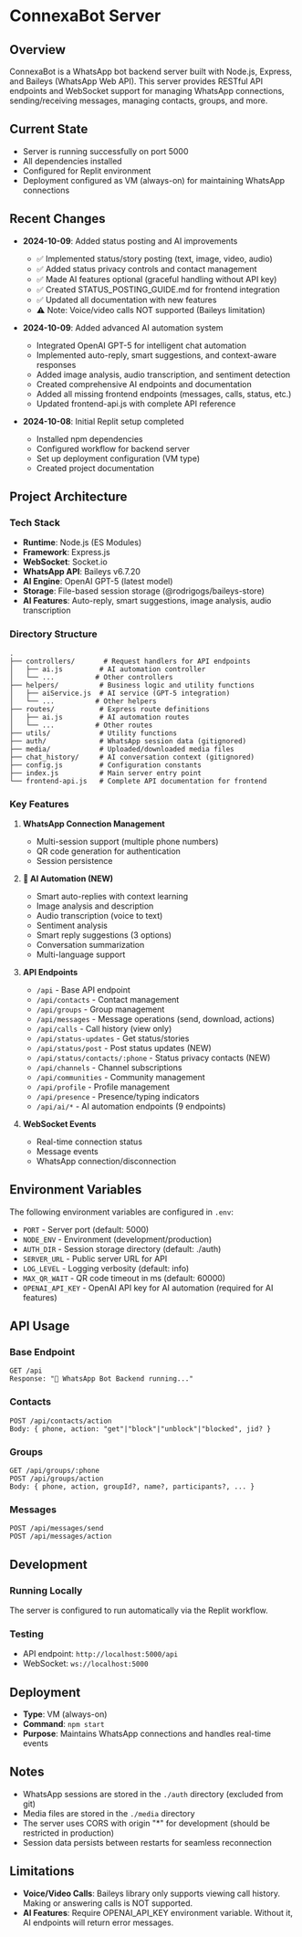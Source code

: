 # ConnexaBot Server

## Overview
ConnexaBot is a WhatsApp bot backend server built with Node.js, Express, and Baileys (WhatsApp Web API). This server provides RESTful API endpoints and WebSocket support for managing WhatsApp connections, sending/receiving messages, managing contacts, groups, and more.

## Current State
- Server is running successfully on port 5000
- All dependencies installed
- Configured for Replit environment
- Deployment configured as VM (always-on) for maintaining WhatsApp connections

## Recent Changes
- **2024-10-09**: Added status posting and AI improvements
  - ✅ Implemented status/story posting (text, image, video, audio)
  - ✅ Added status privacy controls and contact management
  - ✅ Made AI features optional (graceful handling without API key)
  - ✅ Created STATUS_POSTING_GUIDE.md for frontend integration
  - ✅ Updated all documentation with new features
  - ⚠️ Note: Voice/video calls NOT supported (Baileys limitation)
  
- **2024-10-09**: Added advanced AI automation system
  - Integrated OpenAI GPT-5 for intelligent chat automation
  - Implemented auto-reply, smart suggestions, and context-aware responses
  - Added image analysis, audio transcription, and sentiment detection
  - Created comprehensive AI endpoints and documentation
  - Added all missing frontend endpoints (messages, calls, status, etc.)
  - Updated frontend-api.js with complete API reference
  
- **2024-10-08**: Initial Replit setup completed
  - Installed npm dependencies
  - Configured workflow for backend server
  - Set up deployment configuration (VM type)
  - Created project documentation

## Project Architecture

### Tech Stack
- **Runtime**: Node.js (ES Modules)
- **Framework**: Express.js
- **WebSocket**: Socket.io
- **WhatsApp API**: Baileys v6.7.20
- **AI Engine**: OpenAI GPT-5 (latest model)
- **Storage**: File-based session storage (@rodrigogs/baileys-store)
- **AI Features**: Auto-reply, smart suggestions, image analysis, audio transcription

### Directory Structure
```
.
├── controllers/       # Request handlers for API endpoints
│   ├── ai.js         # AI automation controller
│   └── ...          # Other controllers
├── helpers/          # Business logic and utility functions
│   ├── aiService.js  # AI service (GPT-5 integration)
│   └── ...          # Other helpers
├── routes/           # Express route definitions
│   ├── ai.js         # AI automation routes
│   └── ...          # Other routes
├── utils/            # Utility functions
├── auth/             # WhatsApp session data (gitignored)
├── media/            # Uploaded/downloaded media files
├── chat_history/     # AI conversation context (gitignored)
├── config.js         # Configuration constants
├── index.js          # Main server entry point
└── frontend-api.js   # Complete API documentation for frontend
```

### Key Features
1. **WhatsApp Connection Management**
   - Multi-session support (multiple phone numbers)
   - QR code generation for authentication
   - Session persistence

2. **🤖 AI Automation (NEW)**
   - Smart auto-replies with context learning
   - Image analysis and description
   - Audio transcription (voice to text)
   - Sentiment analysis
   - Smart reply suggestions (3 options)
   - Conversation summarization
   - Multi-language support

3. **API Endpoints**
   - `/api` - Base API endpoint
   - `/api/contacts` - Contact management
   - `/api/groups` - Group management
   - `/api/messages` - Message operations (send, download, actions)
   - `/api/calls` - Call history (view only)
   - `/api/status-updates` - Get status/stories
   - `/api/status/post` - Post status updates (NEW)
   - `/api/status/contacts/:phone` - Status privacy contacts (NEW)
   - `/api/channels` - Channel subscriptions
   - `/api/communities` - Community management
   - `/api/profile` - Profile management
   - `/api/presence` - Presence/typing indicators
   - `/api/ai/*` - AI automation endpoints (9 endpoints)

4. **WebSocket Events**
   - Real-time connection status
   - Message events
   - WhatsApp connection/disconnection

## Environment Variables
The following environment variables are configured in `.env`:

- `PORT` - Server port (default: 5000)
- `NODE_ENV` - Environment (development/production)
- `AUTH_DIR` - Session storage directory (default: ./auth)
- `SERVER_URL` - Public server URL for API
- `LOG_LEVEL` - Logging verbosity (default: info)
- `MAX_QR_WAIT` - QR code timeout in ms (default: 60000)
- `OPENAI_API_KEY` - OpenAI API key for AI automation (required for AI features)

## API Usage

### Base Endpoint
```
GET /api
Response: "🚀 WhatsApp Bot Backend running..."
```

### Contacts
```
POST /api/contacts/action
Body: { phone, action: "get"|"block"|"unblock"|"blocked", jid? }
```

### Groups
```
GET /api/groups/:phone
POST /api/groups/action
Body: { phone, action, groupId?, name?, participants?, ... }
```

### Messages
```
POST /api/messages/send
POST /api/messages/action
```

## Development

### Running Locally
The server is configured to run automatically via the Replit workflow.

### Testing
- API endpoint: `http://localhost:5000/api`
- WebSocket: `ws://localhost:5000`

## Deployment
- **Type**: VM (always-on)
- **Command**: `npm start`
- **Purpose**: Maintains WhatsApp connections and handles real-time events

## Notes
- WhatsApp sessions are stored in the `./auth` directory (excluded from git)
- Media files are stored in the `./media` directory
- The server uses CORS with origin "*" for development (should be restricted in production)
- Session data persists between restarts for seamless reconnection

## Limitations
- **Voice/Video Calls**: Baileys library only supports viewing call history. Making or answering calls is NOT supported.
- **AI Features**: Require OPENAI_API_KEY environment variable. Without it, AI endpoints will return error messages.
